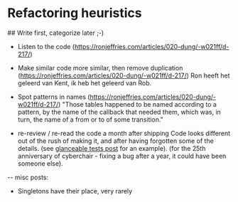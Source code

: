 # Refactoring heuristics

## Write first, categorize later ;-)

- Listen to the code
(https://ronjeffries.com/articles/020-dung/-w021ff/d-217/) 
- Make similar code more similar, then remove duplication
  (https://ronjeffries.com/articles/020-dung/-w021ff/d-217/) Ron heeft het geleerd van Kent, ik heb het geleerd van Rob.
- Spot patterns in names
(https://ronjeffries.com/articles/020-dung/-w021ff/d-217/)
  "Those tables happened to be named according to a pattern, by the name of the callback that needed them, which was, in turn, the name of a from or to of some transition."

- re-review / re-read the code a month after shipping Code looks different out
 of the rush of making it, and after having forgotten some of the details. (see
 [glanceable tests post](/2021/09/27/tdd-glanceable-tests.html) for an example). (for the 25th anniversary of
 cyberchair - fixing a bug after a year, it could have been someone else).

-- misc posts:
- Singletons have their place, very rarely
